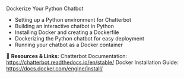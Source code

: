Dockerize Your Python Chatbot

- Setting up a Python environment for Chatterbot
- Building an interactive chatbot in Python
- Installing Docker and creating a Dockerfile
- Dockerizing the Python chatbot for easy deployment
- Running your chatbot as a Docker container

📝 **Resources & Links:**
Chatterbot Documentation: https://chatterbot.readthedocs.io/en/stable/
Docker Installation Guide: https://docs.docker.com/engine/install/
